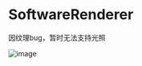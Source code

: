 ﻿# SoftwareRenderer

因纹理bug，暂时无法支持光照

![image](https://user-images.githubusercontent.com/54012057/157686232-446e9f8b-46ac-4879-96b1-f5f482d64b04.png)
